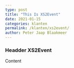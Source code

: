 ```yaml
---
type: post
title: "This Is XS2Event"
date: 2021-01-15
categories: klanten
permalink: /klanten/xs2event/
author: Peter Jaap Blaakmeer
---
```

### Headder XS2Event

Content